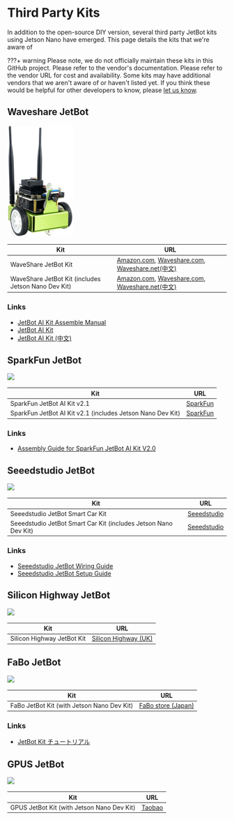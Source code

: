 # Third Party Kits

In addition to the open-source DIY version, several third party JetBot kits using Jetson Nano have emerged.  This page details the kits that we're aware of

???+ warning
    Please note, we do not officially maintain these kits in this GitHub project.  Please refer to the vendor's documentation. Please refer to the vendor URL for cost and availability.  Some kits may have additional vendors that we aren't aware of or haven't listed yet.  If you think these would be helpful for other developers to know, please [let us know](../../issues).


## Waveshare JetBot
    
<img src="images/waveshare_jetbot_green.jpg"  style="height:256px">

    
| Kit      | URL |
|----------|-----|
| WaveShare JetBot Kit |[Amazon.com](https://www.amazon.com/dp/B081LF98T8/), [Waveshare.com](https://www.waveshare.com/product/mini-pc/jetson/packages/jetbot-ai-kit-acce.htm), [Waveshare.net(中文)](https://www.waveshare.net/shop/JetBot-AI-Kit-Acce.htm) |
| WaveShare JetBot Kit (includes Jetson Nano Dev Kit) | [Amazon.com](https://www.amazon.com/dp/B081LCJXML/), [Waveshare.com](https://www.waveshare.com/product/mini-pc/jetson/packages/jetbot-ai-kit.htm), [Waveshare.net(中文)](https://www.waveshare.net/shop/JetBot-AI-Kit.htm) |


### Links

- [JetBot AI Kit Assemble Manual](https://www.waveshare.com/wiki/JetBot_AI_Kit_Assemble_Manual)
- [JetBot AI Kit](https://www.waveshare.com/wiki/JetBot_AI_Kit)
- [JetBot AI Kit (中文)](https://www.waveshare.net/wiki/JetBot_AI_Kit)


## SparkFun JetBot


<img src="https://www.nvidia.com/content/dam/en-zz/Solutions/intelligent-machines/embedded-systems/embedded-jetbot-ai-kits-sparkfun-2c50-D.jpg"  style="height:256px">


| Kit      | URL |
|----------|-----|
| SparkFun JetBot AI Kit v2.1 | [SparkFun](https://www.sparkfun.com/products/15769) |
| SparkFun JetBot AI Kit v2.1 (includes Jetson Nano Dev Kit) | [SparkFun](https://www.sparkfun.com/products/16417) |


### Links

- [Assembly Guide for SparkFun JetBot AI Kit V2.0](https://learn.sparkfun.com/tutorials/assembly-guide-for-sparkfun-jetbot-ai-kit-v20)


## Seeedstudio JetBot
    
<img src="https://www.nvidia.com/content/dam/en-zz/Solutions/intelligent-machines/embedded-systems/embedded-jetbot-ai-kits-seeed-2c50-D.jpg"  style="height:256px">


| Kit      | URL |
|----------|-----|
| Seeedstudio JetBot Smart Car Kit | [Seeedstudio](https://www.seeedstudio.com/Seeedstudio-JetBot-Smart-Car-Kit-p-4055.html) |
| Seeedstudio JetBot Smart Car Kit (includes Jetson Nano Dev Kit) | [Seeedstudio](https://www.seeedstudio.com/Seeedstudio-JetBot-Smart-Car-Powered-by-NVIDIA-Jetson-Nano-p-4054.htm) |


### Links

- [Seeedstudio JetBot Wiring Guide](https://github.com/SeeedDocument/Seeedstudio-Jetbot-Smart-Car/raw/master/res/Seeed%20JetBot%20wiring%20Guide.pdf)
- [Seeedstudio JetBot Setup Guide](https://github.com/SeeedDocument/Seeedstudio-Jetbot-Smart-Car/raw/master/res/Jetbot-snail.docx)


## Silicon Highway JetBot


<img src="https://www.nvidia.com/content/dam/en-zz/Solutions/intelligent-machines/embedded-systems/embedded-jetbot-ai-kits-silicon-highway-2c50-D.jpg" style="height:256px">


| Kit      | URL |
|----------|-----|
| Silicon Highway JetBot Kit | [Silicon Highway (UK)](https://www.siliconhighwaydirect.co.uk/product-p/jetbot-kit.htm) |

## FaBo JetBot
    
<img src="https://www.nvidia.com/content/dam/en-zz/Solutions/intelligent-machines/embedded-systems/embedded-jetbot-ai-kits-fabo-2c50-d.jpg" style="height:256px">


| Kit      | URL |
|----------|-----|
| FaBo JetBot Kit (with Jetson Nano Dev Kit) | [FaBo store (Japan)](https://www.fabo.store/collections/jetbot/products/jetbot-kit) |

### Links

- [JetBot Kit チュートリアル](https://faboplatform.github.io/JetbotDocs/)


## GPUS JetBot
    
<img src="https://www.nvidia.com/content/dam/en-zz/Solutions/intelligent-machines/embedded-systems/embedded-jetbot-ai-kits-gpus-2c50-d.jpg" style="height:256px">


| Kit      | URL |
|----------|-----|
| GPUS JetBot Kit (with Jetson Nano Dev Kit) | [Taobao](https://item.taobao.com/item.htm?id=602196310625) |

